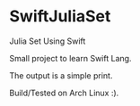 # SwiftJuliaSet
Julia Set Using Swift

Small project to learn Swift Lang.

The output is a simple print.

Build/Tested on Arch Linux :).
